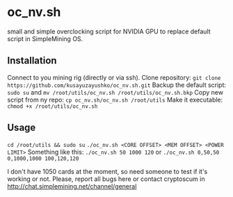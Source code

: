 # oc_nv.sh
small and simple overclocking script for NVIDIA GPU to replace default script in SimpleMining OS.

## Installation
Connect to you mining rig (directly or via ssh).
Clone repository:
`git clone https://github.com/kusayuzayushko/oc_nv.sh.git`
Backup the default script:
`sudo su` and `mv /root/utils/oc_nv.sh /root/utils/oc_nv.sh.bkp`
Copy new script from ny repo:
`cp oc_nv.sh/oc_nv.sh /root/utils`
Make it executable:
`chmod +x /root/utils/oc_nv.sh`

## Usage
`cd /root/utils && sudo su`
`./oc_nv.sh <CORE OFFSET> <MEM OFFSET> <POWER LIMIT>`
Something like this:
`./oc_nv.sh 50 1000 120` or `./oc_nv.sh 0,50,50 0,1000,1000 100,120,120`

I don't have 1050 cards at the moment, so need someone to test if it's working or not.
Please, report all bugs here or contact cryptoscum in http://chat.simplemining.net/channel/general
